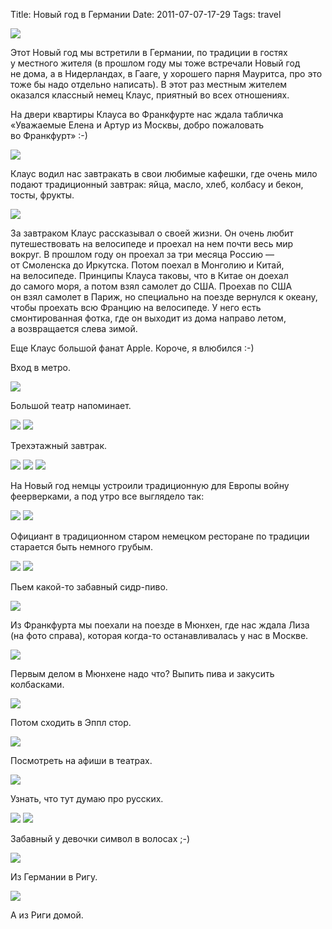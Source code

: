 Title: Новый год в Германии
Date: 2011-07-07-17-29
Tags: travel

<img src="http://img-fotki.yandex.ru/get/5211/arturpaikin.10/0_6e7cd_f00b1a8e_XL">

Этот Новый год мы встретили в Германии, по традиции в гостях у местного жителя (в прошлом году мы тоже встречали Новый год не дома, а в Нидерландах, в Гааге, у хорошего парня Мауритса, про это тоже бы надо отдельно написать). В этот раз местным жителем оказался классный немец Клаус, приятный во всех отношениях.

На двери квартиры Клауса во Франкфурте нас ждала табличка «Уважаемые Елена и Артур из Москвы, добро пожаловать во Франкфурт» :-)

<img src="http://img-fotki.yandex.ru/get/5807/arturpaikin.10/0_6e7c6_312b82ad_XL">

<!--more-->

Клаус водил нас завтракать в свои любимые кафешки, где очень мило подают традиционный завтрак: яйца, масло, хлеб, колбасу и бекон, тосты, фрукты.

<img src="http://img-fotki.yandex.ru/get/4408/arturpaikin.10/0_6e7c8_2a01f6ac_XL">

За завтраком Клаус рассказывал о своей жизни. Он очень любит путешествовать на велосипеде и проехал на нем почти весь мир вокруг. В прошлом году он проехал за три месяца Россию — от Смоленска до Иркутска. Потом поехал в Монголию и Китай, на велосипеде. Принципы Клауса таковы, что в Китае он доехал до самого моря, а потом взял самолет до США. Проехав по США он взял самолет в Париж, но специально на поезде вернулся к океану, чтобы проехать всю Францию на велосипеде. У него есть смонтированная фотка, где он выходит из дома направо летом, а возвращается слева зимой.

Еще Клаус большой фанат Apple. Короче, я влюбился :-)

Вход в метро.

<img src="http://img-fotki.yandex.ru/get/5305/arturpaikin.10/0_6e7c9_a7fdea63_XL">

Большой театр напоминает.

<img src="http://img-fotki.yandex.ru/get/5305/arturpaikin.10/0_6e7cb_ef3e8d36_XL">

<img src="http://img-fotki.yandex.ru/get/5211/arturpaikin.10/0_6e7cd_f00b1a8e_XL">

Трехэтажный завтрак.

<img src="http://img-fotki.yandex.ru/get/5807/arturpaikin.10/0_6e7d2_2c9fe459_XL">

<img src="http://img-fotki.yandex.ru/get/5808/arturpaikin.10/0_6e7d6_5416396a_XL">

<img src="http://img-fotki.yandex.ru/get/5305/arturpaikin.10/0_6e7d5_1ff7c246_XL">

На Новый год немцы устроили традиционную для Европы войну феерверками, а под утро все выглядело так:

<img src="http://img-fotki.yandex.ru/get/5508/arturpaikin.10/0_6e7d8_2358f81_XL">

<img src="http://img-fotki.yandex.ru/get/5409/arturpaikin.10/0_6e7d7_5ec3bef4_XL">

Официант в традиционном старом немецком ресторане по традиции старается быть немного грубым.

<img src="http://img-fotki.yandex.ru/get/5507/arturpaikin.10/0_6e7db_f1072a4a_XL">

<img src="http://img-fotki.yandex.ru/get/5707/arturpaikin.10/0_6e7d9_495dbc2e_XL">

Пьем какой-то забавный сидр-пиво.

<img src="http://img-fotki.yandex.ru/get/5011/arturpaikin.10/0_6e7dc_db1f7ea7_XL">

Из Франкфурта мы поехали на поезде в Мюнхен, где нас ждала Лиза (на фото справа), которая когда-то останавливалась у нас в Москве.

<img src="http://img-fotki.yandex.ru/get/5010/arturpaikin.10/0_6e7c2_bd536_XL">

Первым делом в Мюнхене надо что? Выпить пива и закусить колбасками.

<img src="http://img-fotki.yandex.ru/get/4912/arturpaikin.10/0_6e7dd_8bba2704_XL">

Потом сходить в Эппл стор.

<img src="http://img-fotki.yandex.ru/get/4407/arturpaikin.10/0_6e7e1_c34a8b5b_XL">

Посмотреть на афиши в театрах.

<img src="http://img-fotki.yandex.ru/get/5708/arturpaikin.10/0_6e7de_6f1135cc_XL">

Узнать, что тут думаю про русских.

<img src="http://img-fotki.yandex.ru/get/5211/arturpaikin.10/0_6e7e3_df5bf6b0_XL">

<img src="http://img-fotki.yandex.ru/get/5708/arturpaikin.10/0_6e7e6_c31a92f1_XL">

Забавный у девочки символ в волосах ;-)

<img src="http://img-fotki.yandex.ru/get/4516/arturpaikin.10/0_6e7e7_afcb93d2_XL">

Из Германии в Ригу.

<img src="http://img-fotki.yandex.ru/get/4704/arturpaikin.10/0_6e7e9_5c21a2c8_XL">

А из Риги домой.